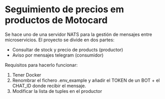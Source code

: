 # Seguimiento de precios em productos de Motocard

Se hace uno de una servidor NATS para la gestión de mensajes entre microservicios. El proyecto se divide en dos partes:
  - Consultar de stock y precio de products (productor)
  - Aviso por mensajes telegram (consumidor)

Requisitos para hacerlo funcionar:
  1. Tener Docker
  2. Renombrar el fichero .env_example y añadir el TOKEN de un BOT + el CHAT_ID donde recibir el mensaje.
  3. Modificar la lista de tuples en el productor